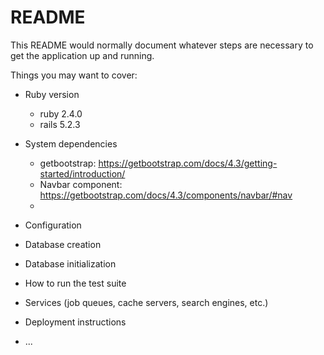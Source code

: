 # README

This README would normally document whatever steps are necessary to get the
application up and running.

Things you may want to cover:

* Ruby version
  - ruby 2.4.0
  - rails 5.2.3

* System dependencies
  - getbootstrap: https://getbootstrap.com/docs/4.3/getting-started/introduction/
  - Navbar component: https://getbootstrap.com/docs/4.3/components/navbar/#nav
  - 

* Configuration

* Database creation

* Database initialization

* How to run the test suite

* Services (job queues, cache servers, search engines, etc.)

* Deployment instructions

* ...
